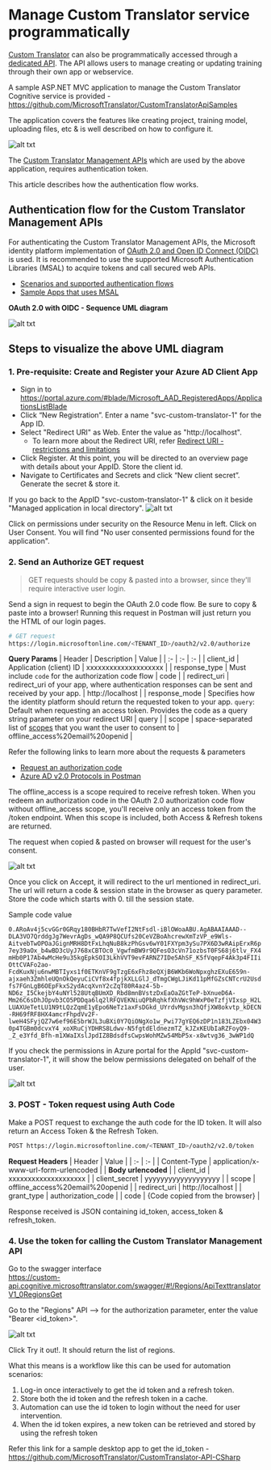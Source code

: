 # Manage Custom Translator service programmatically
[Custom Translator](https://portal.customtranslator.azure.ai/) can also be programmatically accessed through a [dedicated API](https://custom-api.cognitive.microsofttranslator.com/swagger/). The API allows users to manage creating or updating training through their own app or webservice.

A sample ASP.NET MVC application to manage the Custom Translator Cognitive service is provided - https://github.com/MicrosoftTranslator/CustomTranslatorApiSamples  

The application covers the features like creating project, training model, uploading files, etc & is well described on how to configure it.

![alt txt](/images/mvc_app_landing_page.png)

The [Custom Translator Management APIs](https://custom-api.cognitive.microsofttranslator.com/swagger/) which are used by the above application, requires authentication token.

This article describes how the authentication flow works.

## Authentication flow for the Custom Translator Management APIs
For authenticating the Custom Translator Management APIs, the Microsoft identity platform implementation of [OAuth 2.0 and Open ID Connect (OIDC)](https://docs.microsoft.com/en-us/azure/active-directory/develop/v2-oauth2-auth-code-flow) is used. It is recommended to use the supported Microsoft Authentication Libraries (MSAL) to acquire tokens and call secured web APIs.
* [Scenarios and supported authentication flows](https://docs.microsoft.com/en-us/azure/active-directory/develop/authentication-flows-app-scenarios#scenarios-and-supported-authentication-flows)
* [Sample Apps that uses MSAL](https://docs.microsoft.com/en-us/azure/active-directory/develop/sample-v2-code)

**OAuth 2.0 with OIDC - Sequence UML diagram**

![alt txt](/images/OAuth2.0%20Authorization%20Code%20flow1.png)

## Steps to visualize the above UML diagram

### 1. Pre-requisite: Create and Register your Azure AD Client App
* Sign in to https://portal.azure.com/#blade/Microsoft_AAD_RegisteredApps/ApplicationsListBlade
* Click “New Registration”. Enter a name "svc-custom-translator-1" for the App ID.
* Select "Redirect URI" as Web. Enter the value as "http://localhost". 
    * To learn more about the Redirect URI, refer [Redirect URI - restrictions and limitations](https://docs.microsoft.com/en-us/azure/active-directory/develop/reply-url)
* Click Register. At this point, you will be directed to an overview page with details about your AppID. Store the client id.
* Navigate to Certificates and Secrets and click “New client secret”. Generate the secret & store it.

If you go back to the AppID "svc-custom-translator-1" & click on it beside "Managed application in local directory". 
![alt txt](/images/managed-application.png)

Click on permissions under security on the Resource Menu in left. Click on User Consent. You will find "No user consented permissions found for the application".

### 2. Send an Authorize GET request
> GET requests should be copy & pasted into a browser, since they'll require interactive user login.

Send a sign in request to begin the OAuth 2.0 code flow. Be sure to copy & paste into a browser! Running this request in Postman will just return you the HTML of our login pages.

```bash
# GET request
https://login.microsoftonline.com/<TENANT_ID>/oauth2/v2.0/authorize
```

**Query Params**
| Header | Description | Value | 
| :- | :- | :- |
| client_id | Application (client) ID | xxxxxxxxxxxxxxxxxxxx |
| response_type | Must include `code` for the authorization code flow | code |
| redirect_uri | redirect_uri of your app, where authentication responses can be sent and received by your app. | http://localhost |
| response_mode | Specifies how the identity platform should return the requested token to your app. `query`: Default when requesting an access token. Provides the code as a query string parameter on your redirect URI | query |
| scope |  space-separated list of [scopes](https://docs.microsoft.com/en-us/azure/active-directory/develop/v2-permissions-and-consent) that you want the user to consent to | offline_access%20email%20openid |

Refer the following links to learn more about the requests & parameters
* [Request an authorization code](https://docs.microsoft.com/en-us/azure/active-directory/develop/v2-oauth2-auth-code-flow#request-an-authorization-code)
* [Azure AD v2.0 Protocols in Postman](https://www.postman.com/lmedenred/workspace/lm-s-public-workspace/documentation/11230239-b21fae30-d087-43e9-986b-526841c50434)

The offline_access is a scope required to receive refresh token. When you redeem an authorization code in the OAuth 2.0 authorization code flow without offline_access scope, you'll receive only an access token from the /token endpoint. When this scope is included, both Access & Refresh tokens are returned. 

The request when copied & pasted on browser will request for the user's consent.

![alt txt](/images/consent.png)

Once you click on Accept, it will redirect to the url mentioned in redirect_uri. The url will return a code & session state in the browser as query parameter. Store the code which starts with 0. till the session state. 

Sample code value

`0.ARoAv4j5cvGGr0GRqy180BHbR7TwVefI2NtFsdl-iBlOWoaABU.AgABAAIAAAD--DLA3VO7QrddgJg7WevrAgDs_wQA9P8QCUfs20CeVZBoAhcrewXmTzVP_e9Wls-AitvebTwOPOaJGignMRH8DtFxLhqNuB8kzPhGsv6wY01FXYpm3ySu7PX6D3wRAipErxR6p7ey39aOx_b4wBD3cUyJ768xCBTOc0_VgwfmBW9r9QFesO3cVn71ozbsT0FS68j6tlv_FX4mHb0P17Ab4wMcHe9u35kgEpkSOI3LkhVVT9evFARNZ7IDe5AhSF_K5fVqepF4Ak3p4FIIiOttCVAFo2ao-FcdKuxNju6nwMBTIyxs1f0ETKnVF9gTzgE6xFhz8eQXjB6WKb6WoNpxghzEXuE659n-ajxaeh3ZmhleUQnOkQeyuCiCVf8x4fpjkXLLGlJ_dTmgCWgLJiKd11pMfGZsCNTcrU2Usdfs7FGnLgB6OEpFkxS2ydAcqXvnY2cZqT80R4az4-5b-ND6z_I5CkejbY4uNYl528UtqBUmXD_Rbd8mnBVstzDxEaOaZGtTeP-bXnueD6A-Mm26C6sDhJOpvb3CO5PDDqa6lq2lRFQVEKNiuQPbRqhkfXhVWc9hWxP0eTzfjVIxsp_H2LLUAXUeTetLU1N9tLQzZqmE1yEpo6NeTz1axFsDGkd_UYrdvMgsn3hQfjXW8okvtp_kDECN-RH69fRF8HX4amcrFhpdVv2F-lweH4SFyjQZ7w6ef96E5brWJL3uBXi0Y7QiONgXo1w_Pwi77gYEQ6zDP1n183LZEbx04W30p4TGBm0dcvxY4_xoXRuCjYDHRS8Ldwv-N5fgtdEldnezmTZ_kJZxKEUbIaRZFoyQ9-_Z_e3Yfd_Bfh-m1XWaIXslJpdIZ8BdsdfsCwpsWohMZw54MbP5x-x8wtvg36_3wWP1dQ`

If you check the permissions in Azure portal for the AppId "svc-custom-translator-1", it will show the below permissions delegated on behalf of the user.

![alt txt](/images/permissions.png)

### 3. POST - Token request using Auth Code
Make a POST request to exchange the auth code for the ID token. It will also return an Access Token & the Refresh Token.

```bash
POST https://login.microsoftonline.com/<TENANT_ID>/oauth2/v2.0/token
```

**Request Headers**
| Header | Value | 
| :- | :- |
| Content-Type | application/x-www-url-form-urlencoded | 
| **Body urlencoded** |
| client_id | xxxxxxxxxxxxxxxxxxxx |
| client_secret | yyyyyyyyyyyyyyyyyyy |
| scope |  offline_access%20email%20openid |
| redirect_uri | http://localhost |
| grant_type | authorization_code |
| code | {Code copied from the browser} |

Response received is JSON containing id_token, access_token & refresh_token.

### 4. Use the token for calling the Custom Translator Management API
Go to the swagger interface  
https://custom-api.cognitive.microsofttranslator.com/swagger/#!/Regions/ApiTexttranslatorV1_0RegionsGet 

Go to the "Regions" API --> for the authorization parameter, enter the value "Bearer <id_token>".

![alt txt](/images/swagger-regions.png)

Click Try it out!. It should return the list of regions.

What this means is a workflow like this can be used for automation scenarios:
1) Log-in once interactively to get the id token and a refresh token.
2) Store both the id token and the refresh token in a cache.
3) Automation can use the id token to login without the need for user intervention.
4) When the id token expires, a new token can be retrieved and stored by using the refresh token

Refer this link for a sample desktop app to get the id_token - https://github.com/MicrosoftTranslator/CustomTranslator-API-CSharp
